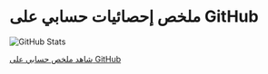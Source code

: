 <!DOCTYPE html>
<html lang="en">
<head>
    <meta charset="UTF-8">
    <meta name="viewport" content="width=device-width, initial-scale=1.0">
    <title>GitHub Stats</title>
</head>
<body>
    <h1>ملخص إحصائيات حسابي على GitHub</h1>
    <img src="https://github-readme-stats.vercel.app/api?username=bashmohandes-ahmed&show_icons=true&rank_icon=github" alt="GitHub Stats">
    <p>
        <a href="https://profile-summary-for-github.com/user/bashmohandes-ahmed" target="_blank">
            شاهد ملخص حسابي على GitHub
        </a>
    </p>
</body>
</html>
